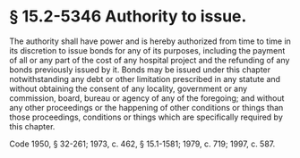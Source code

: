 # § 15.2-5346 Authority to issue.

<p>The authority shall have power and is hereby authorized from time to time in its discretion to issue bonds for any of its purposes, including the payment of all or any part of the cost of any hospital project and the refunding of any bonds previously issued by it. Bonds may be issued under this chapter notwithstanding any debt or other limitation prescribed in any statute and without obtaining the consent of any locality, government or any commission, board, bureau or agency of any of the foregoing; and without any other proceedings or the happening of other conditions or things than those proceedings, conditions or things which are specifically required by this chapter.</p><p>Code 1950, § 32-261; 1973, c. 462, § 15.1-1581; 1979, c. 719; 1997, c. 587.</p>
